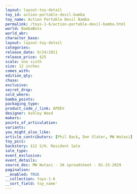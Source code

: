 ```yaml
---
layout: layout-toy-detail 
toy_id: action-portable-devil-bamba
toy_name: Action Portable Devil Bamba
permalink: /toys-1-6/action-portable-devil-bamba.html
world: BambaBoss
world_abr: 
character_base: 
layout: layout-toy-detail
categories: 
release_date: 9/24/2011
release_price: $25 
scale: one sixth
size: 12 inches
comes_with: 
edition_qty: 
chase: 
exclusive: 
secret_drop: 
sold_where: 
bamba_points: 
packaging_type: 
product_code_/_link: APDEV
designer: Ashley Wood
makers: 
points_of_articulation: 
variants: 
you_might_also_like: 
article_contributors: [Phil Back, Don Slater, MW Wutasi]
toy_pics: 
backstory: $12 S/H. Resident Sale
sale_type: 
event_exclusive: 
event_details: 
source_doc: MW Wutasi - 3A spreadsheet - 01-15-2019
pagination: 
__enabled: TRUE
__collection: toys-1-6
__sort_field: toy_name'
---
```

